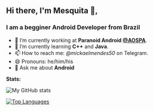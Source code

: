 ## Hi there, I'm Mesquita 👦,

### **I am a begginer Android Developer from Brazil**
- 🔭 I’m currently working at **Paranoid Android [@AOSPA](https://github.com/AOSPA)**.
- 🌱 I’m currently learning **C++** and **Java**.
- 📫 How to reach me: *@mickaelmendes50* on Telegram.
- 😄 Pronouns: he/him/his
- 💬 Ask me about **Android**

**Stats:**  

![My GitHub stats](https://github-readme-stats.vercel.app/api?username=mickaelmendes50&show_icons=true&theme=light)

[![Top Languages](https://github-readme-stats.vercel.app/api/top-langs/?username=mickaelmendes50&theme=light)](https://github.com/anuraghazra/github-readme-stats)
